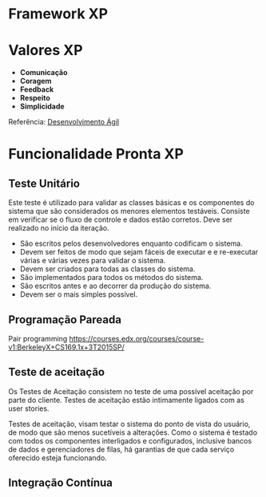 # Framework XP

# Valores XP
* **Comunicação**
* **Coragem**
* **Feedback**
* **Respeito**
* **Simplicidade**          

Referência: [Desenvolvimento Ágil](http://www.desenvolvimentoagil.com.br/xp/valores/)

# Funcionalidade Pronta XP

## Teste Unitário

Este teste é utilizado para validar as classes básicas e os componentes do sistema que são considerados os menores elementos testáveis. Consiste em verificar se o fluxo de controle e dados estão corretos. Deve ser realizado no início da iteração.

* São escritos pelos desenvolvedores enquanto codificam o sistema.
* Devem ser feitos de modo que sejam fáceis de executar e e re-executar várias e várias vezes para validar o sistema.
* Devem ser criados para todas as classes do sistema.
* São implementados para todos os métodos do sistema.
* São escritos antes e ao decorrer da produção do sistema.
* Devem ser o mais simples possível.

## Programação Pareada

Pair programming 
https://courses.edx.org/courses/course-v1:BerkeleyX+CS169.1x+3T2015SP/


## Teste de aceitação

Os Testes de Aceitação consistem no teste de uma possível aceitação por parte do cliente. Testes de aceitação estão intimamente ligados com as user stories.

Testes de aceitação, visam testar o sistema do ponto de vista do usuário, de modo que são menos sucetíveis a alterações. Como o sistema é testado com todos os componentes interligados e configurados, inclusive bancos de dados e gerenciadores de filas, há garantias de que cada serviço oferecido esteja funcionando.

## Integração Contínua

